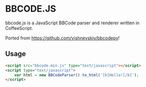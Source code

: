BBCODE.JS
=========

bbcode.js is a JavaScript BBCode parser and renderer written in CoffeeScript.


Ported from https://github.com/vishnevskiy/bbcodepy!

Usage
-----

``` html
<script src="bbcode.min.js" type="text/javascript"></script>
<script type="text/javascript">
    var html = new BBCodeParser().to_html('[b]Hello![/b]');
</script>
```